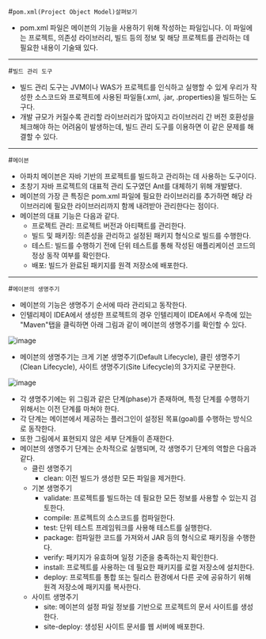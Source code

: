 #```pom.xml(Project Object Model)살펴보기```
- pom.xml 파일은 메이븐의 기능을 사용하기 위해 작성하는 파일입니다. 이 파일에는 프로젝트, 의존성 라이브러리, 빌드 등의 정보 및 해당 프로젝트를 관리하는 데 필요한 내용이 기술돼 있다.
---
#```빌드 관리 도구```
- 빌드 관리 도구는 JVM이나 WAS가 프로젝트를 인식하고 실행할 수 있게 우리가 작성한 소스코드와 프로젝트에 사용된 파일들(.xml, .jar, .properties)을 빌드하는 도구다.
- 개발 규모가 커질수록 관리할 라이브러리가 많아지고 라이브러리 간 버전 호환성을 체크해야 하는 어려움이 발생하는데, 빌드 관리 도구를 이용하면 이 같은 문제를 해결할 수 있다.
---
#```메이븐```
- 아파치 메이븐은 자바 기반의 프로젝트를 빌드하고 관리하는 데 사용하는 도구이다.
- 초창기 자바 프로젝트의 대표적 관리 도구였던 Ant를 대체하기 위해 개발됐다.
- 메이븐의 가장 큰 특징은 pom.xml 파일에 필요한 라이브러리를 추가하면 해당 라이브러리에 필요한 라이브러리까지 함께 내려받아 관리한다는 점이다.
- 메이븐의 대표 기능은 다음과 같다.
  - 프로젝트 관리: 프로젝트 버전과 아티팩트를 관리한다.
  - 빌드 및 패키징: 의존성을 관리하고 설정된 패키지 형식으로 빌드를 수행한다.
  - 테스트: 빌드를 수행하기 전에 단위 테스트를 통해 작성된 애플리케이션 코드의 정상 동작 여부를 확인한다.
  - 배포: 빌드가 완료된 패키지를 원격 저장소에 배포한다.
---
#```메이븐의 생명주기```
- 메이븐의 기능은 생명주기 순서에 따라 관리되고 동작한다.
- 인텔리제이 IDEA에서 생성한 프로젝트의 경우 인텔리제이 IDEA에서 우측에 있는 "Maven"탭을 클릭하면 아래 그림과 같이 메이븐의 생명주기를 확인할 수 있다.

![image](https://github.com/user-attachments/assets/5b1f0aaa-7f12-40ec-8be9-8a813272b25c)
- 메이븐의 생명주기는 크게 기본 생명주기(Default Lifecycle), 클린 생명주기(Clean Lifecycle), 사이트 생명주기(Site Lifecycle)의 3가지로 구분한다.

![image](https://github.com/user-attachments/assets/364f4072-7dfc-490d-96d8-021031b892e1)
- 각 생명주기에는 위 그림과 같은 단계(phase)가 존재하며, 특정 단계를 수행하기 위해서는 이전 단계를 마쳐야 한다.
- 각 단계는 메이븐에서 제공하는 플러그인이 설정된 목표(goal)를 수행하는 방식으로 동작한다.
- 또한 그림에서 표현되지 않은 세부 단계들이 존재한다.
- 메이븐의 생명주기 단계는 순차적으로 실행되며, 각 생명주기 단계의 역할은 다음과 같다.
  - 클린 생명주기
    - clean: 이전 빌드가 생성한 모든 파일을 제거한다.
  - 기본 생명주기
    - validate: 프로젝트를 빌드하는 데 필요한 모든 정보를 사용할 수 있는지 검토한다.
    - compile: 프로젝트의 소스코드를 컴파일한다.
    - test: 단위 테스트 프레임워크를 사용해 테스트를 실행한다.
    - package: 컴파일한 코드를 가져와서 JAR 등의 형식으로 패키징을 수행한다.
    - verify: 패키지가 유효하며 일정 기준을 충족하는지 확인한다.
    - install: 프로젝트를 사용하는 데 필요한 패키지를 로컬 저장소에 설치한다.
    - deploy: 프로젝트를 통합 또는 릴리스 환경에서 다른 곳에 공유하기 위해 원격 저장소에 패키지를 복사한다.
  - 사이트 생명주기
    - site: 메이븐의 설정 파일 정보를 기반으로 프로젝트의 문서 사이트를 생성한다.
    - site-deploy: 생성된 사이트 문서를 웹 서버에 배포한다.

